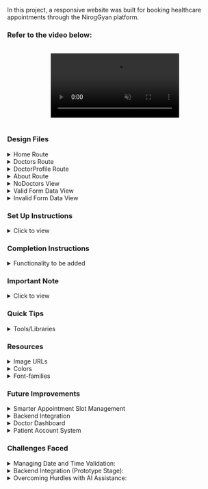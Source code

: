 In this project, a responsive website was built for booking healthcare appointments through the NirogGyan platform.

### Refer to the video below:

<br/>
<div style="text-align: center;">
  <video 
  style="max-width:70%; box-shadow:0 2.8px 2.2px rgba(0, 0, 0, 0.12); outline:none;" 
  loop 
  autoplay 
  controls 
  muted 
  playsinline
>
  <source src="https://res.cloudinary.com/dmlk7cxkm/video/upload/v1754275533/Screen_Recording_-_Made_with_RecordCast_lxxy1h.webm" type="video/webm">
  Your browser does not support the video tag.
</video>
</div>
<br/>

### Design Files

<details>
<summary>Home Route</summary>

- [Extra Small (Size < 576px) and Small (Size >= 576px) - Home](https://res.cloudinary.com/dmlk7cxkm/image/upload/v1754230650/Screenshot_2025-08-03_194608_dkiqoe.png)
- [Medium (Size >= 768px), Large (Size >= 992px) and Extra Large (Size >= 1200px) - Home](https://res.cloudinary.com/dmlk7cxkm/image/upload/v1754230761/Screenshot_2025-08-03_194849_jhbpqc.png)

</details>


<details>
<summary>Doctors Route</summary>

- [Extra Small (Size < 576px) and Small (Size >= 576px) - Doctors](https://res.cloudinary.com/dmlk7cxkm/image/upload/v1754230861/Screenshot_2025-08-03_195029_mumm7s.png)
- [Medium (Size >= 768px), Large (Size >= 992px) and Extra Large (Size >= 1200px) - Doctors](https://res.cloudinary.com/dmlk7cxkm/image/upload/v1754230940/Screenshot_2025-08-03_195151_xwzlfs.png)

</details>


<details>
<summary>DoctorProfile Route</summary>

- [Extra Small (Size < 576px) and Small (Size >= 576px) - DoctorProfile](https://res.cloudinary.com/dmlk7cxkm/image/upload/v1754231330/Screenshot_2025-08-03_195744_ilrkua.png)
- [Medium (Size >= 768px), Large (Size >= 992px) and Extra Large (Size >= 1200px) - DoctorProfile](https://res.cloudinary.com/dmlk7cxkm/image/upload/v1754231228/Screenshot_2025-08-03_195531_pvnydt.png)

</details>


<details>
<summary>About Route</summary>

- [Extra Small (Size < 576px) and Small (Size >= 576px) - About](https://res.cloudinary.com/dmlk7cxkm/image/upload/v1754231729/Screenshot_2025-08-03_200439_g64od4.png)
- [Medium (Size >= 768px), Large (Size >= 992px) and Extra Large (Size >= 1200px) - About](https://res.cloudinary.com/dmlk7cxkm/image/upload/v1754231781/Screenshot_2025-08-03_200456_yacolt.png)

</details>


<details>
<summary>NoDoctors View</summary>

- [Extra Small (Size < 576px) and Small (Size >= 576px) and Medium (Size >= 768px), Large (Size >= 992px) and Extra Large (Size >= 1200px) - NoDoctors](https://res.cloudinary.com/dmlk7cxkm/image/upload/v1754232074/Screenshot_2025-08-03_201014_a1yyzx.png)

</details>


<details>
<summary>Valid Form Data View</summary>

- [Extra Small (Size < 576px) and Small (Size >= 576px) and Medium (Size >= 768px), Large (Size >= 992px) and Extra Large (Size >= 1200px) - ValidFormData](https://res.cloudinary.com/dmlk7cxkm/image/upload/v1754232250/Screenshot_2025-08-03_195518_eq2c4c.png)

</details>


<details>
<summary>Invalid Form Data View</summary>

- [Extra Small (Size < 576px) and Small (Size >= 576px) and Medium (Size >= 768px), Large (Size >= 992px) and Extra Large (Size >= 1200px) - InvalidFormData](https://res.cloudinary.com/dmlk7cxkm/image/upload/v1754232325/Screenshot_2025-08-03_195618_tlnlh8.png)

</details>

### Set Up Instructions

<details>
<summary>Click to view</summary>

- Download dependencies by running `npm install`
- Start up the app using `npm start`
</details>

### Completion Instructions

<details>
<summary>Functionality to be added</summary>
<br/>

The app have the following functionalities

- **Home Route**

  - Welcoming interface introducing users to NirogGyan
  - Prominent CTA to explore and book doctors 
  
- **Doctors Route**

  - View a list of all available doctors with their name, specialization, and availability status
  - Real-time search by doctor name
  - Filter doctors by specialization
  - Reset/clear filters with one click
  
- **Doctor Profile Route**

  - Detailed profile for each doctor including:
    - Profile image
    - Specialization and expertise
    - Languages spoken
    - Available hours (slots)
    - Status (Available / Unavailable)
    - Consultation fee

  - Book appointment popup form with validation:
    - Name, Email, Date, and Time
    - Validates date is in the future
    - Validates time falls within the doctor's available slots
    - Prevents double booking of the same time slot
  
  - Booked Appointments:
    - View all successfully booked appointments under each doctor's profile
    - Displays patient name and appointment date/time

- **About Route**

  - Brief description of NirogGyan's purpose and mission
  - Social media icons for connection
  - Official website link

- **State Management**

  - Global state handled using React Context API for sharing doctor data and booking updates

- **Responsive Design**

  - Mobile-first design using Bootstrap
  - Layout adapts to all screen sizes (mobile, tablet, desktop)

</details>

### Important Note

<details>
<summary>Click to view</summary>

<br/>

**The following instructions are used for routing between Components**

- Render `Home` Route component when the path in URL matches `/`
- Render `Doctors` Route component when the path in URL matches `/doctors`
- Render `Doctor Profile` Route component when the path in URL matches `/doctor/:id`
- Render `About` Route component when the path in URL matches `/about`

</details>

### Quick Tips

<details>
<summary>Tools/Libraries</summary>

</br>


**Frameworks or Libraries used:**

- React
- Bootstrap

**React libraries**

- react-icons
- react-spinners
- reactjs-popup
- styled-components
- uuid

</details>

### Resources

<details>
<summary>Image URLs</summary>

- [https://res.cloudinary.com/dmlk7cxkm/image/upload/v1754123144/Screenshot_2025-08-02_133744_ogmcmf.png](https://res.cloudinary.com/dmlk7cxkm/image/upload/v1754123144/Screenshot_2025-08-02_133744_ogmcmf.png) **home background image**
- [https://res.cloudinary.com/dmlk7cxkm/image/upload/v1754026371/Screenshot_2025-08-01_105654_cpwua0.png](https://res.cloudinary.com/dmlk7cxkm/image/upload/v1754026371/Screenshot_2025-08-01_105654_cpwua0.png) alt should be **doctor symbol**
- [https://res.cloudinary.com/dmlk7cxkm/image/upload/v1754038457/Screenshot_2025-08-01_142217_u3heev.png](https://res.cloudinary.com/dmlk7cxkm/image/upload/v1754038457/Screenshot_2025-08-01_142217_u3heev.png) alt should be **doctor name**
- [https://res.cloudinary.com/dmlk7cxkm/image/upload/v1754038471/Screenshot_2025-08-01_142255_psfrj2.png](https://res.cloudinary.com/dmlk7cxkm/image/upload/v1754038471/Screenshot_2025-08-01_142255_psfrj2.png) alt should be **doctor name**
- [https://res.cloudinary.com/dmlk7cxkm/image/upload/v1754213712/Screenshot_2025-08-03_135558_xjv0ak.png](https://res.cloudinary.com/dmlk7cxkm/image/upload/v1754213712/Screenshot_2025-08-03_135558_xjv0ak.png) alt should be **doctors**

</details>

<details>
<summary>Colors</summary>

<div style="background-color: #000000; width: 150px; padding: 10px; color: white">Hex: #000000</div>
<div style="background-color: #00000050; width: 150px; padding: 10px; color: white">Hex: #00000050</div>
<div style="background-color: #202020; width: 150px; padding: 10px; color: white">Hex: #202020</div>
<div style="background-color: #6c757d; width: 150px; padding: 10px; color: white">Hex: #6c757d</div>
<div style="background-color: #7b7b7bff; width: 150px; padding: 10px; color: white">Hex: #7b7b7bff</div>
<div style="background-color: #808080; width: 150px; padding: 10px; color: white">Hex: #808080</div>
<div style="background-color: #828384; width: 150px; padding: 10px; color: white">Hex: #828384</div>
<div style="background-color: #f0f0f0; width: 150px; padding: 10px; color: black">Hex: #f0f0f0</div>
<div style="background-color: #f8f9fb; width: 150px; padding: 10px; color: black">Hex: #f8f9fb</div>
<div style="background-color: #ffffff; width: 150px; padding: 10px; color: black">Hex: #ffffff</div>
<div style="background-color: #d3f3ff; width: 150px; padding: 10px; color: black">Hex: #d3f3ff</div>
<div style="background-color: #0dcaf0; width: 150px; padding: 10px; color: white">Hex: #0dcaf0</div>
<div style="background-color: #26C6DA; width: 150px; padding: 10px; color: white">Hex: #26C6DA</div>
<div style="background-color: #10ba2fff; width: 150px; padding: 10px; color: white">Hex: #10ba2fff</div>
<div style="background-color: #dc3545; width: 150px; padding: 10px; color: white">Hex: #dc3545</div>
<div style="background-color: #ff0000; width: 150px; padding: 10px; color: white">Hex: #ff0000</div>
<div style="background-color: #0d6efd; width: 150px; padding: 10px; color: white">Hex: #0d6efd</div>

</details>

<details>
<summary>Font-families</summary>

- Roboto
- Arial

</details>


 
### Future Improvements

<details>
<summary>Smarter Appointment Slot Management</summary>

- Dynamically disable already booked slots in the booking form dropdown
- Show available time slots instead of manual time input

</details>

<details>
<summary>Backend Integration</summary>

- Replace static doctor list with dynamic API from a backend (Node.js/Express)
- Persist booked appointments in a database (MongoDB)
- Add authentication for secure data access (JWT, OAuth, etc.)

</details>

<details>
<summary>Doctor Dashboard</summary>

- Allow doctors to log in and manage their availability
- Manually mark time slots as unavailable

</details>

<details>
<summary>Patient Account System</summary>

- Patients can create accounts and manage bookings
- View appointment history and cancel/reschedule if needed

</details>
 
 ### Challenges Faced

<details>
<summary>Managing Date and Time Validation:</summary>
  
  - Implementing reliable validation for future appointment slots was challenging. It required handling edge cases like:
    - Preventing past bookings
    - Ensuring selected time matched the doctor’s available slot
    - Avoiding double-booking for the same slot

</details>


<details>
<summary>Backend Integration (Prototype Stage):</summary>
  
  - Initially explored building a backend to persist doctor and appointment data using Node.js. Although not fully integrated in this version, this laid the foundation for future scalability with real-time data and authentication

</details>

<details>
<summary>Overcoming Hurdles with AI Assistance:</summary>
  
  - Faced multiple technical challenges throughout the development process — like working with date and time, run time errors etc . Many of these were resolved effectively with the help of **ChatGPT**, which served as a valuable learning and debugging assistant.

</details>

